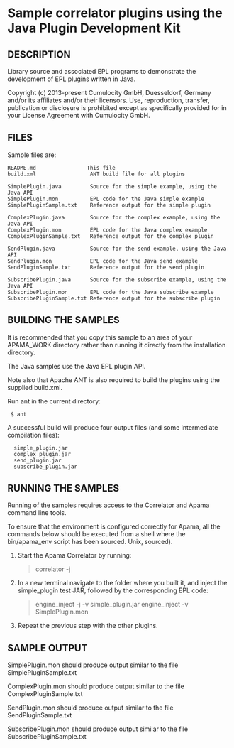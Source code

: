 # Sample correlator plugins using the Java Plugin Development Kit


## DESCRIPTION

   Library source and associated EPL programs to demonstrate the
   development of EPL plugins written in Java. 
   

   Copyright (c) 2013-present Cumulocity GmbH, Duesseldorf, Germany and/or its affiliates and/or their licensors.
   Use, reproduction, transfer, publication or disclosure is prohibited except as specifically provided for in your License Agreement with Cumulocity GmbH. 


## FILES

  Sample files are:

    README.md                This file
    build.xml                 ANT build file for all plugins
   
    SimplePlugin.java         Source for the simple example, using the Java API
    SimplePlugin.mon          EPL code for the Java simple example 
    SimplePluginSample.txt    Reference output for the simple plugin
   
    ComplexPlugin.java        Source for the complex example, using the Java API
    ComplexPlugin.mon         EPL code for the Java complex example
    ComplexPluginSample.txt   Reference output for the complex plugin
    
    SendPlugin.java           Source for the send example, using the Java API
    SendPlugin.mon            EPL code for the Java send example
    SendPluginSample.txt      Reference output for the send plugin

    SubscribePlugin.java      Source for the subscribe example, using the Java API
    SubscribePlugin.mon       EPL code for the Java subscribe example
    SubscribePluginSample.txt Reference output for the subscribe plugin


## BUILDING THE SAMPLES

   It is recommended that you copy this sample to an area of your APAMA_WORK 
   directory rather than running it directly from the installation directory. 

   The Java samples use the Java EPL plugin API. 
   
   Note also that Apache ANT is also required to build the plugins using the
   supplied build.xml.

   Run ant in the current directory:

     $ ant

   A successful build will produce four output files (and some intermediate compilation files):

      simple_plugin.jar
      complex_plugin.jar
      send_plugin.jar
      subscribe_plugin.jar
   
## RUNNING THE SAMPLES

   Running of the samples requires access to the Correlator and Apama command 
   line tools. 

   To ensure that the environment is configured correctly for Apama, all the 
   commands below should be executed from a shell where the bin/apama_env script has been sourced. 
   Unix, sourced). 
   
   1. Start the Apama Correlator by
      running:

      > correlator -j

   2. In a new terminal navigate to the folder where you built it,
	  and inject the simple_plugin test JAR, followed by the corresponding EPL code:
   
      > engine_inject -j -v simple_plugin.jar
      > engine_inject -v SimplePlugin.mon
      
   3. Repeat the previous step with the other plugins.

      
## SAMPLE OUTPUT

   SimplePlugin.mon should produce output similar to the file SimplePluginSample.txt

   ComplexPlugin.mon should produce output similar to the file ComplexPluginSample.txt

   SendPlugin.mon should produce output similar to the file SendPluginSample.txt

   SubscribePlugin.mon should produce output similar to the file SubscribePluginSample.txt

